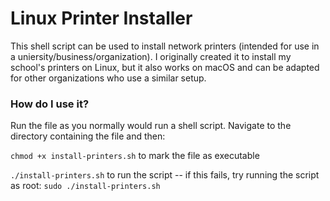 # Linux Printer Installer

This shell script can be used to install network printers (intended for use in a uniersity/business/organization). I originally created it to install my school's printers on Linux, but it also works on macOS and can be adapted for other organizations who use a similar setup.

### How do I use it?

Run the file as you normally would run a shell script. Navigate to the directory containing the file and then:

`chmod +x install-printers.sh` to mark the file as executable

`./install-printers.sh` to run the script -- if this fails, try running the script as root: `sudo ./install-printers.sh`
